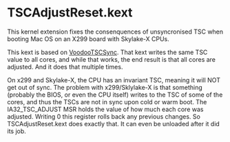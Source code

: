 # TSCAdjustReset.kext

This kernel extension fixes the consenquences of unsyncronised TSC when booting Mac OS on an X299 board with Skylake-X CPUs.

This kext is based on [VoodooTSCSync](http://forge.voodooprojects.org/p/voodootscsync/). That kext writes the same TSC value to all cores, and while that works, the end result is that all cores are adjusted. And it does that multiple times.

On x299 and Skylake-X, the CPU has an invariant TSC, meaning it will NOT get out of sync. The problem with x299/Sklylake-X is that something (probably the BIOS, or even the CPU itself) writes to the TSC of some of the cores, and thus the TSCs are not in sync upon cold or warm boot. The IA32\_TSC\_ADJUST MSR holds the value of how much each core was adjusted. Writing 0 this register rolls back any previous changes. So TSCAdjustReset.kext does exactly that. It can even be unloaded after it did its job.
